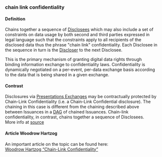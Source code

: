 ### chain link confidentiality

<h4>Definition</h4><p>Chains together a sequence of <a href="disclosee">Disclosees</a> which may also include a set of constraints on data usage by both second and third parties expressed in legal language such that the constraints apply to all recipients of the disclosed data thus the phrase &quot;chain link&quot; confidentiality. Each Disclosee in the sequence in turn is the <a href="discloser">Discloser</a> to the next Disclosee.</p><p>This is the primary mechanism of granting digital data rights through binding information exchange to confidentiality laws. Confidentiality is dynamically negotiated on a per-event, per-data exchange basis according to the data that is being shared in a given exchange.</p><h4>Contrast</h4><p>Disclosures via <a href="presentation-exchange">Presentations Exchanges</a> may be contractually protected by Chain-Link Confidentiality (i.e. a Chain-Link Confidential disclosure). The chaining in this case is different from the chaining described above between Issuances in a <a href="directed-acyclic-graph">DAG</a> of chained Issuances. Chain-link confidentiality, in contrast, chains together a sequence of Disclosees.<br>More info at <a href="https://github.com/WebOfTrust/ietf-ipex/blob/main/draft-ssmith-ipex.md#chain-link-confidentiality">source</a></p><h4>Article Woodrow Hartzog</h4><p>An important article on the topic can be found here:<br><a href="https://papers.ssrn.com/sol3/papers.cfm?abstract_id=2045818">Woodrow Hartzog “Chain-Link Confidentiality”</a></p>